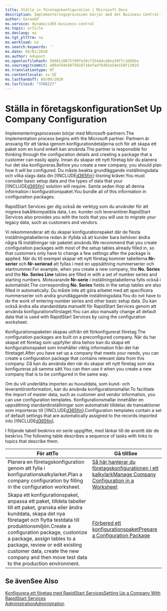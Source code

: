 ```yaml
---
title: Ställa in företagskonfiguration | Microsoft Docs
description: Implementeringsprocessen börjar med det Business Central-lösningen kräver. Samla sedan ihop all denna information i konfigurationspaket.
author: SorenGP
ms.service: dynamics365-business-central
ms.topic: article
ms.devlang: na
ms.tgt_pltfrm: na
ms.workload: na
ms.search.keywords: ''
ms.date: 04/01/2020
ms.author: edupont
ms.openlocfilehash: 5698110875799fe39cf3544dce0ea39f7c3dd5ba
ms.sourcegitcommit: a80afd4e5075018716efad76d82a54e158f1392d
ms.translationtype: HT
ms.contentlocale: sv-SE
ms.lasthandoff: 09/09/2020
ms.locfileid: "3786227"
---
```

# <a name="set-up-company-configuration"></a><span data-ttu-id="91c49-104">Ställa in företagskonfiguration</span><span class="sxs-lookup"><span data-stu-id="91c49-104">Set Up Company Configuration</span></span>
<span data-ttu-id="91c49-105">Implementeringsprocessen börjar med Microsoft-partnern.</span><span class="sxs-lookup"><span data-stu-id="91c49-105">The implementation process begins with the Microsoft partner.</span></span> <span data-ttu-id="91c49-106">Partnern är ansvarig för att tänka igenom konfigurationdetaljerna och för att skapa ett paket som en kund enkelt kan använda.</span><span class="sxs-lookup"><span data-stu-id="91c49-106">The partner is responsible for thinking through the configuration details and creating a package that a customer can easily apply.</span></span> <span data-ttu-id="91c49-107">Innan du skapar ett nytt företag bör du planera hur det ska konfigureras.</span><span class="sxs-lookup"><span data-stu-id="91c49-107">Before you create a new company, you should plan how it will be configured.</span></span> <span data-ttu-id="91c49-108">Du måste beakta grundläggande inställningsdata och vilka slags data din [!INCLUDE[d365fin](includes/d365fin_md.md)]-lösning kräver.</span><span class="sxs-lookup"><span data-stu-id="91c49-108">You must consider basic setup data and the types of data that your [!INCLUDE[d365fin](includes/d365fin_md.md)] solution will require.</span></span> <span data-ttu-id="91c49-109">Samla sedan ihop all denna information i konfigurationspaket.</span><span class="sxs-lookup"><span data-stu-id="91c49-109">You bundle all of this information in configuration packages.</span></span>

<span data-ttu-id="91c49-110">RapidStart Services ger dig också de verktyg som du använder för att migrera bakåtkompatibla data, t.ex. kunder och leverantörer.</span><span class="sxs-lookup"><span data-stu-id="91c49-110">RapidStart Services also provides you with the tools that you will use to migrate your legacy data, such as customers and vendors.</span></span>  

<span data-ttu-id="91c49-111">Vi rekommenderar att du skapar konfigurationspaket där de flesta inställningstabellerna redan är ifyllda så att kunder bara behöver ändra några få inställningar när paketet används.</span><span class="sxs-lookup"><span data-stu-id="91c49-111">We recommend that you create configuration packages with most of the setup tables already filled in, so that customers only have to change a few settings after the package is applied.</span></span> <span data-ttu-id="91c49-112">När du till exempel skapar ett nytt företag kommer tabellerna **Nr-serier** och **Nr-serierad** att fyllas i med en uppsättning nummerserier och startnummer.</span><span class="sxs-lookup"><span data-stu-id="91c49-112">For example, when you create a new company, the **No. Series** and the **No. Series Line** tables are filled in with a set of number series and starting numbers.</span></span> <span data-ttu-id="91c49-113">Motsvarande **Nr-serie** i inställningstabellerna fylls också i automatiskt.</span><span class="sxs-lookup"><span data-stu-id="91c49-113">The corresponding **No. Series** fields in the setup tables are also filled in automatically.</span></span> <span data-ttu-id="91c49-114">Du måste inte att göra arbetet med att specificera nummerserier och andra grundläggande inställningsdata.</span><span class="sxs-lookup"><span data-stu-id="91c49-114">You do not have to do the work of entering number series and other basic setup data.</span></span> <span data-ttu-id="91c49-115">Du kan också ändra alla standarddata manuellt för RapidStart Services genom att använda konfigurationsförslaget.</span><span class="sxs-lookup"><span data-stu-id="91c49-115">You can also manually change all default data that is used with RapidStart Services by using the configuration worksheet.</span></span>  

<span data-ttu-id="91c49-116">Konfigurationspaketen skapas utifrån ett förkonfigurerat företag.</span><span class="sxs-lookup"><span data-stu-id="91c49-116">The configuration packages are built on a preconfigured company.</span></span> <span data-ttu-id="91c49-117">När du har skapat ett företag som uppfyller dina behov kan du skapa ett konfigurationspaket som innehåller viktig information från det här företaget.</span><span class="sxs-lookup"><span data-stu-id="91c49-117">After you have set up a company that meets your needs, you can create a configuration package that contains relevant data from this company.</span></span> <span data-ttu-id="91c49-118">Då kan du använda den när du skapar ett nytt företag som ska konfigureras på samma sätt.</span><span class="sxs-lookup"><span data-stu-id="91c49-118">You can then use it when you create a new company that is to be configured in the same way.</span></span>  

<span data-ttu-id="91c49-119">Om du vill underlätta importen av huvuddata, som kund- och leverantörsinformation, kan du använda konfigurationsmallar.</span><span class="sxs-lookup"><span data-stu-id="91c49-119">To facilitate the import of master data, such as customer and vendor information, you can use configuration templates.</span></span> <span data-ttu-id="91c49-120">Konfigurationsmallar innehåller en uppsättning standardinställningar som automatiskt tilldelas de transaktioner som importeras till [!INCLUDE[d365fin](includes/d365fin_md.md)].</span><span class="sxs-lookup"><span data-stu-id="91c49-120">Configuration templates contain a set of default settings that are automatically assigned to the records imported into [!INCLUDE[d365fin](includes/d365fin_md.md)].</span></span>

<span data-ttu-id="91c49-121">I följande tabell beskrivs en serie uppgifter, med länkar till de avsnitt där de beskrivs.</span><span class="sxs-lookup"><span data-stu-id="91c49-121">The following table describes a sequence of tasks with links to topics that describe them.</span></span>

|<span data-ttu-id="91c49-122">**För att**</span><span class="sxs-lookup"><span data-stu-id="91c49-122">**To**</span></span>|<span data-ttu-id="91c49-123">**Gå till**</span><span class="sxs-lookup"><span data-stu-id="91c49-123">**See**</span></span>|  
|------------|-------------|  
|<span data-ttu-id="91c49-124">Planera en företagskonfiguration genom att fylla i konfigurationskalkylarket.</span><span class="sxs-lookup"><span data-stu-id="91c49-124">Plan a company configuration by filling in the configuration worksheet.</span></span>|[<span data-ttu-id="91c49-125">Så här hanterar du företagskonfigurationen i ett kalkylark</span><span class="sxs-lookup"><span data-stu-id="91c49-125">Manage Company Configuration in a Worksheet</span></span>](admin-how-to-manage-company-configuration-in-a-worksheet.md)|  
|<span data-ttu-id="91c49-126">Skapa ett konfigurationspaket, anpassa ett paket, tilldela tabeller till ett paket, granska eller ändra kunddata, skapa det nya företaget och flytta testdata till produktionsmiljön.</span><span class="sxs-lookup"><span data-stu-id="91c49-126">Create a configuration package, customize a package, assign tables to a package, review or edit existing customer data, create the new company and then move test data to the production environment.</span></span>|[<span data-ttu-id="91c49-127">Förbered ett konfigurationspaket</span><span class="sxs-lookup"><span data-stu-id="91c49-127">Prepare a Configuration Package</span></span>](admin-how-to-prepare-a-configuration-package.md)| 

## <a name="see-also"></a><span data-ttu-id="91c49-128">Se även</span><span class="sxs-lookup"><span data-stu-id="91c49-128">See Also</span></span>  
[<span data-ttu-id="91c49-129">Konfigurera ett företag med RapidStart Services</span><span class="sxs-lookup"><span data-stu-id="91c49-129">Setting Up a Company With RapidStart Services</span></span>](admin-set-up-a-company-with-rapidstart.md)  
[<span data-ttu-id="91c49-130">Administration</span><span class="sxs-lookup"><span data-stu-id="91c49-130">Administration</span></span>](admin-setup-and-administration.md)
